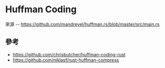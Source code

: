 # Huffman Coding

來源 -- https://github.com/mandreyel/huffman.rs/blob/master/src/main.rs


## 參考
* https://github.com/chrisbutcher/huffman-coding-rust
* https://github.com/niklasf/rust-huffman-compress
